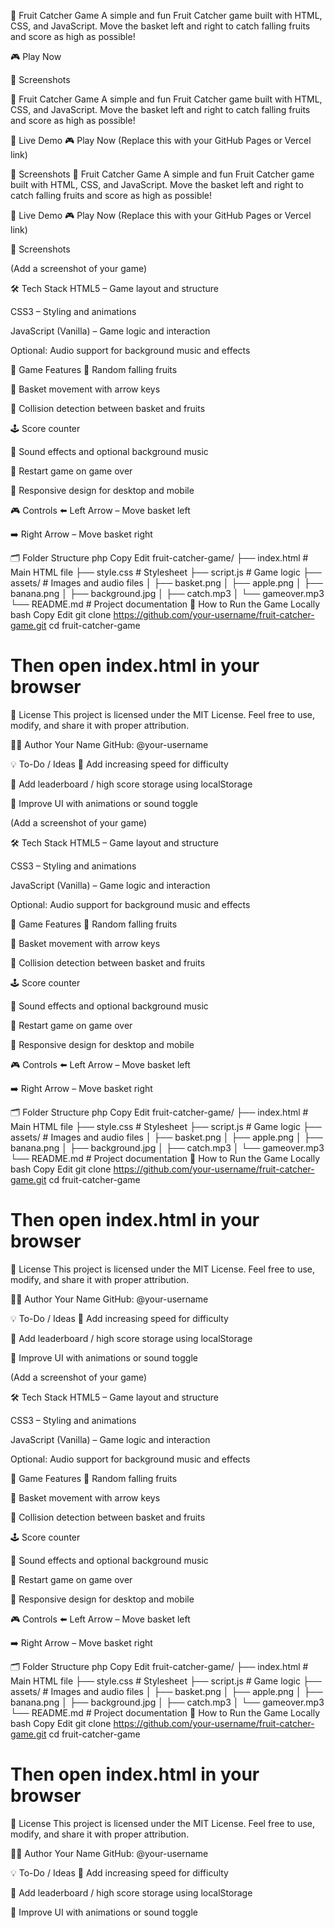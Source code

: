 🍓 Fruit Catcher Game
A simple and fun Fruit Catcher game built with HTML, CSS, and JavaScript. Move the basket left and right to catch falling fruits and score as high as possible!


🎮 Play Now


📸 Screenshots

🍓 Fruit Catcher Game
A simple and fun Fruit Catcher game built with HTML, CSS, and JavaScript. Move the basket left and right to catch falling fruits and score as high as possible!

🔗 Live Demo
🎮 Play Now
(Replace this with your GitHub Pages or Vercel link)

📸 Screenshots
🍓 Fruit Catcher Game
A simple and fun Fruit Catcher game built with HTML, CSS, and JavaScript. Move the basket left and right to catch falling fruits and score as high as possible!

🔗 Live Demo
🎮 Play Now
(Replace this with your GitHub Pages or Vercel link)

📸 Screenshots

(Add a screenshot of your game)

🛠️ Tech Stack
HTML5 – Game layout and structure

CSS3 – Styling and animations

JavaScript (Vanilla) – Game logic and interaction

Optional: Audio support for background music and effects

🎯 Game Features
🍎 Random falling fruits

🧺 Basket movement with arrow keys

🧠 Collision detection between basket and fruits

🕹️ Score counter

🎵 Sound effects and optional background music

🔄 Restart game on game over

📱 Responsive design for desktop and mobile

🎮 Controls
⬅️ Left Arrow – Move basket left

➡️ Right Arrow – Move basket right

🗂️ Folder Structure
php
Copy
Edit
fruit-catcher-game/
├── index.html         # Main HTML file
├── style.css          # Stylesheet
├── script.js          # Game logic
├── assets/            # Images and audio files
│   ├── basket.png
│   ├── apple.png
│   ├── banana.png
│   ├── background.jpg
│   ├── catch.mp3
│   └── gameover.mp3
└── README.md          # Project documentation
🚀 How to Run the Game Locally
bash
Copy
Edit
git clone https://github.com/your-username/fruit-catcher-game.git
cd fruit-catcher-game
# Then open index.html in your browser
📜 License
This project is licensed under the MIT License.
Feel free to use, modify, and share it with proper attribution.

👨‍💻 Author
Your Name
GitHub: @your-username

💡 To-Do / Ideas
🧠 Add increasing speed for difficulty

🥇 Add leaderboard / high score storage using localStorage

🎨 Improve UI with animations or sound toggle

(Add a screenshot of your game)

🛠️ Tech Stack
HTML5 – Game layout and structure

CSS3 – Styling and animations

JavaScript (Vanilla) – Game logic and interaction

Optional: Audio support for background music and effects

🎯 Game Features
🍎 Random falling fruits

🧺 Basket movement with arrow keys

🧠 Collision detection between basket and fruits

🕹️ Score counter

🎵 Sound effects and optional background music

🔄 Restart game on game over

📱 Responsive design for desktop and mobile

🎮 Controls
⬅️ Left Arrow – Move basket left

➡️ Right Arrow – Move basket right

🗂️ Folder Structure
php
Copy
Edit
fruit-catcher-game/
├── index.html         # Main HTML file
├── style.css          # Stylesheet
├── script.js          # Game logic
├── assets/            # Images and audio files
│   ├── basket.png
│   ├── apple.png
│   ├── banana.png
│   ├── background.jpg
│   ├── catch.mp3
│   └── gameover.mp3
└── README.md          # Project documentation
🚀 How to Run the Game Locally
bash
Copy
Edit
git clone https://github.com/your-username/fruit-catcher-game.git
cd fruit-catcher-game
# Then open index.html in your browser
📜 License
This project is licensed under the MIT License.
Feel free to use, modify, and share it with proper attribution.

👨‍💻 Author
Your Name
GitHub: @your-username

💡 To-Do / Ideas
🧠 Add increasing speed for difficulty

🥇 Add leaderboard / high score storage using localStorage

🎨 Improve UI with animations or sound toggle

(Add a screenshot of your game)

🛠️ Tech Stack
HTML5 – Game layout and structure

CSS3 – Styling and animations

JavaScript (Vanilla) – Game logic and interaction

Optional: Audio support for background music and effects

🎯 Game Features
🍎 Random falling fruits

🧺 Basket movement with arrow keys

🧠 Collision detection between basket and fruits

🕹️ Score counter

🎵 Sound effects and optional background music

🔄 Restart game on game over

📱 Responsive design for desktop and mobile

🎮 Controls
⬅️ Left Arrow – Move basket left

➡️ Right Arrow – Move basket right

🗂️ Folder Structure
php
Copy
Edit
fruit-catcher-game/
├── index.html         # Main HTML file
├── style.css          # Stylesheet
├── script.js          # Game logic
├── assets/            # Images and audio files
│   ├── basket.png
│   ├── apple.png
│   ├── banana.png
│   ├── background.jpg
│   ├── catch.mp3
│   └── gameover.mp3
└── README.md          # Project documentation
🚀 How to Run the Game Locally
bash
Copy
Edit
git clone https://github.com/your-username/fruit-catcher-game.git
cd fruit-catcher-game
# Then open index.html in your browser
📜 License
This project is licensed under the MIT License.
Feel free to use, modify, and share it with proper attribution.

👨‍💻 Author
Your Name
GitHub: @your-username

💡 To-Do / Ideas
🧠 Add increasing speed for difficulty

🥇 Add leaderboard / high score storage using localStorage

🎨 Improve UI with animations or sound toggle
